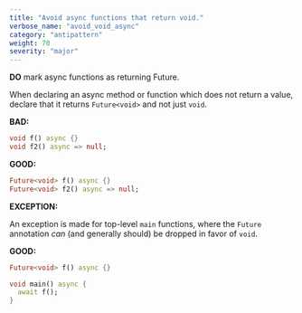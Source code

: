 ```yaml
---
title: "Avoid async functions that return void."
verbose_name: "avoid_void_async"
category: "antipattern"
weight: 70
severity: "major"
---
```

**DO** mark async functions as returning Future<void>.

When declaring an async method or function which does not return a value,
declare that it returns `Future<void>` and not just `void`.

**BAD:**
```dart
void f() async {}
void f2() async => null;
```

**GOOD:**
```dart
Future<void> f() async {}
Future<void> f2() async => null;
```

**EXCEPTION:**

An exception is made for top-level `main` functions, where the `Future`
annotation *can* (and generally should) be dropped in favor of `void`.

**GOOD:**
```dart
Future<void> f() async {}

void main() async {
  await f();
}
```
